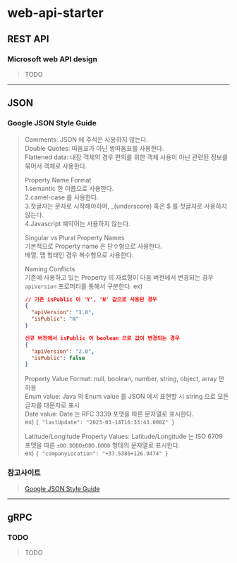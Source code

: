 # web-api-starter

## REST API
### Microsoft web API design
> TODO

---

## JSON
### Google JSON Style Guide
> Comments: JSON 에 주석은 사용하지 않는다.  
> Double Quotes: 따옴표가 아닌 쌍따옴표를 사용한다.  
> Flattened data: 내장 객체의 경우 편의를 위한 객체 사용이 아닌 관련된 정보를 묶어서 객체로 사용한다.  
> 
> Property Name Format  
> 1.semantic 한 이름으로 사용한다.  
> 2.camel-case 를 사용한다.  
> 3.첫글자는 문자로 시작해야하며, _(underscore) 혹은 $ 를 첫글자로 사용하지 않는다.  
> 4.Javascript 예약어는 사용하지 않는다.  
> 
> Singular vs Plural Property Names  
> 기본적으로 Property name 은 단수형으로 사용한다.    
> 배열, 맵 형태인 경우 복수형으로 사용한다.  
> 
> Naming Conflicts  
> 기존에 사용하고 있는 Property 의 자료형이 다음 버전에서 변경되는 경우 `apiVersion` 프로퍼티를 통해서 구분한다.
> ex)    
> ```JSON
> // 기존 isPublic 이 'Y', 'N' 값으로 사용된 경우 
> { 
>   "apiVersion": "1.0",
>   "isPublic": "N" 
> }
> 
> 신규 버전에서 isPublic 이 boolean 으로 값이 변경되는 경우
> { 
>   "apiVersion": "2.0",
>   "isPublic": false 
> }
> ```
> 
> Property Value Format: null, boolean, number, string, object, array 만 허용  
> Enum value: Java 의 Enum value 를 JSON 에서 표현할 시 string 으로 모든 글자를 대문자로 표시  
> Date value: Date 는 RFC 3339 포맷을 따른 문자열로 표시한다.  
> ex) `{ "lastUpdate": "2023-03-14T16:33:43.000Z" }`  
> 
> Latitude/Longitude Property Values: Latitude/Longitude 는 ISO 6709 포맷을 따른 `±DD.DDDD±DDD.DDDD` 형태의 문자열로 표시한다.  
> ex) `{ "companyLocation": "+37.5386+126.9474" }`  

### 참고사이트
> [Google JSON Style Guide](https://google.github.io/styleguide/jsoncstyleguide.xml?showone=Property_Name_Format#Property_Name_Format)

---

## gRPC
### TODO
> TODO
